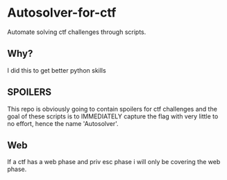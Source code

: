 # Autosolver-for-ctf
Automate solving ctf challenges through scripts.
## Why?
I did this to get better python skills
## SPOILERS
This repo is obviously going to contain spoilers for ctf challenges and the goal of these scripts is to IMMEDIATELY capture the flag with very little to no  effort, hence the name 'Autosolver'. 
## Web
If a ctf has a web phase and priv esc phase i will only be covering the web phase. 
